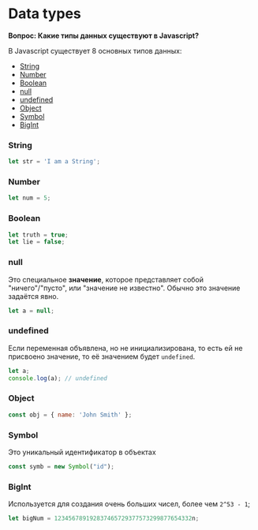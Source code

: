 # Data types
**Вопрос: Какие типы данных существуют в Javascript?**  

В Javascript существует 8 основных типов данных:
- [String](#string)
- [Number](#number)
- [Boolean](#boolean)
- [null](#null)
- [undefined](#undefined)
- [Object](#object)
- [Symbol](#symbol)
- [BigInt](#bigint)

### String
```javascript
let str = 'I am a String';
```

### Number
```javascript
let num = 5;
```

### Boolean
```javascript
let truth = true;
let lie = false;
```

### null
Это специальное **значение**, которое представляет собой "ничего"/"пусто", или "значение не известно". Обычно это значение задаётся явно.
```javascript
let a = null;
```

### undefined
Если переменная объявлена, но не инициализирована, то есть ей не присвоено значение, то её значением будет `undefined`.
```javascript
let a;
console.log(a); // undefined
```

### Object
```javascript
const obj = { name: 'John Smith' };
```

### Symbol
Это уникальный идентификатор в объектах
```javascript
const symb = new Symbol("id");
```

### BigInt
Используется для создания очень больших чисел, более чем `2^53 - 1`;
```javascript
let bigNum = 123456789192837465729377573299877654332n;
```
